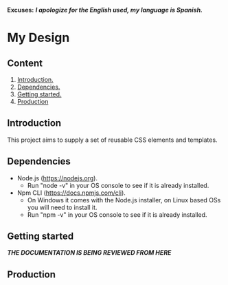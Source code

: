 **Excuses:** ___I apologize for the English used, my language is Spanish.___

# My Design #

## Content ##

1. [Introduction.](#Introduction "Introduction")
2. [Dependencies.](#Dependencies "Dependencies")
3. [Getting started.](#GettingStarted "Getting started")
9. [Production](#Production "Production")

## Introduction <span name="Introduction"></span> ##

This project aims to supply a set of reusable CSS elements and templates.

## Dependencies <span name="Dependencies"></span> ##

* Node.js (https://nodejs.org).
  - Run "node -v" in your OS console to see if it is already installed.
* Npm CLI (https://docs.npmjs.com/cli).
  - On Windows it comes with the Node.js installer, on Linux based OSs you will need to install it.
  - Run "npm -v" in your OS console to see if it is already installed.

## Getting started <span name="GettingStarted"></span> ##

***THE DOCUMENTATION IS BEING REVIEWED FROM HERE***

## Production <span name="Production"></span> ##

